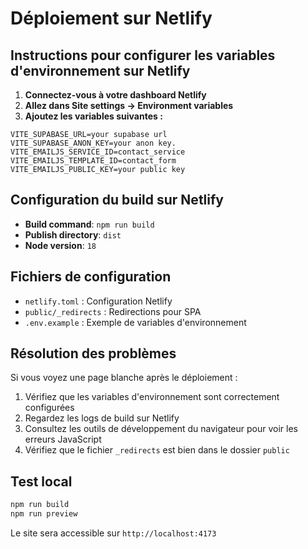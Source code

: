 # Déploiement sur Netlify

## Instructions pour configurer les variables d'environnement sur Netlify

1. **Connectez-vous à votre dashboard Netlify**
2. **Allez dans Site settings → Environment variables**
3. **Ajoutez les variables suivantes :**

```
VITE_SUPABASE_URL=your supabase url
VITE_SUPABASE_ANON_KEY=your anon key.
VITE_EMAILJS_SERVICE_ID=contact_service
VITE_EMAILJS_TEMPLATE_ID=contact_form
VITE_EMAILJS_PUBLIC_KEY=your public key
```

## Configuration du build sur Netlify

- **Build command**: `npm run build`
- **Publish directory**: `dist`
- **Node version**: `18`

## Fichiers de configuration

- `netlify.toml` : Configuration Netlify
- `public/_redirects` : Redirections pour SPA
- `.env.example` : Exemple de variables d'environnement

## Résolution des problèmes

Si vous voyez une page blanche après le déploiement :

1. Vérifiez que les variables d'environnement sont correctement configurées
2. Regardez les logs de build sur Netlify
3. Consultez les outils de développement du navigateur pour voir les erreurs JavaScript
4. Vérifiez que le fichier `_redirects` est bien dans le dossier `public`

## Test local

```bash
npm run build
npm run preview
```

Le site sera accessible sur `http://localhost:4173`
